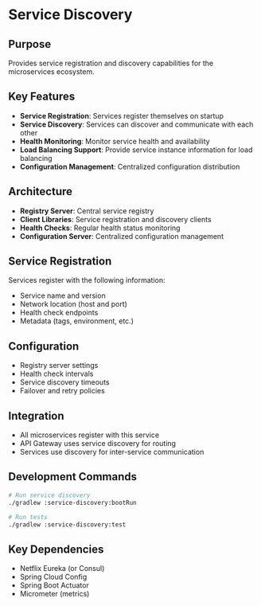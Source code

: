 # Service Discovery

## Purpose
Provides service registration and discovery capabilities for the microservices ecosystem.

## Key Features
- **Service Registration**: Services register themselves on startup
- **Service Discovery**: Services can discover and communicate with each other
- **Health Monitoring**: Monitor service health and availability
- **Load Balancing Support**: Provide service instance information for load balancing
- **Configuration Management**: Centralized configuration distribution

## Architecture
- **Registry Server**: Central service registry
- **Client Libraries**: Service registration and discovery clients
- **Health Checks**: Regular health status monitoring
- **Configuration Server**: Centralized configuration management

## Service Registration
Services register with the following information:
- Service name and version
- Network location (host and port)
- Health check endpoints
- Metadata (tags, environment, etc.)

## Configuration
- Registry server settings
- Health check intervals
- Service discovery timeouts
- Failover and retry policies

## Integration
- All microservices register with this service
- API Gateway uses service discovery for routing
- Services use discovery for inter-service communication

## Development Commands
```bash
# Run service discovery
./gradlew :service-discovery:bootRun

# Run tests
./gradlew :service-discovery:test
```

## Key Dependencies
- Netflix Eureka (or Consul)
- Spring Cloud Config
- Spring Boot Actuator
- Micrometer (metrics)